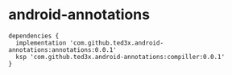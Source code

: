# android-annotations

```
dependencies {
  implementation 'com.github.ted3x.android-annotations:annotations:0.0.1'
  ksp 'com.github.ted3x.android-annotations:compiller:0.0.1'
}
```
